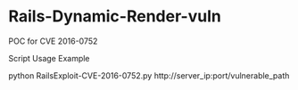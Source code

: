# Rails-Dynamic-Render-vuln
POC for CVE 2016-0752

Script Usage Example


python RailsExploit-CVE-2016-0752.py http://server_ip:port/vulnerable_path
